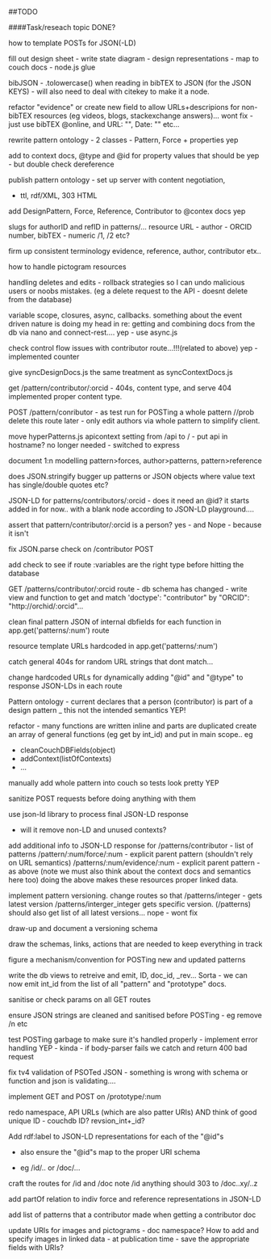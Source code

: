 ##TODO

####Task/reseach topic																DONE?

how to template POSTs for JSON(-LD)

fill out design sheet
	- write state diagram
	- design representations 
	- map to couch docs
	- node.js glue

bibJSON
	- .tolowercase() when reading in bibTEX to JSON (for the JSON KEYS)
	- will also need to deal with citekey to make it a node.

refactor "evidence" or create new field to allow URLs+descripions for 
non-bibTEX resources (eg videos, blogs, stackexchange answers)...					wont fix - just use bibTEX @online, and URL: "", Date: "" etc...

rewrite pattern ontology - 2 classes - Pattern, Force + properties 					yep

add to context docs, @type and @id for property values that should be 				yep - but double check
dereference

publish pattern ontology - set up server with content negotiation,
- ttl, rdf/XML, 303 HTML

add DesignPattern, Force, Reference, Contributor to @contex docs					yep

slugs for authorID and refID in patterns/... 
resource URL - author - ORCID number, bibTEX - numeric /1, /2 etc?

firm up consistent terminology
evidence, reference, author, contributor etx..

how to handle pictogram resources

handling deletes and edits - rollback strategies so I can undo 
malicious users or noobs mistakes.
(eg a delete request to the API - doesnt delete from the database) 

variable scope, closures, async, callbacks.
something about the event driven nature is doing my head in re:
getting and combining docs from the db via nano and connect-rest....				yep - use async.js

check control flow issues with contributor route...!!!(related to above)			yep - implemented counter

give syncDesignDocs.js the same treatment as syncContextDocs.js

get /pattern/contributor/:orcid - 404s, content type, and serve 					404 implemented
proper content type.

POST /pattern/conributor - as test run for POSTing a whole pattern
//prob delete this route later - only edit authors via whole pattern to
simplify client.

move hyperPatterns.js apicontext setting from /api to / - put api in hostname?		no longer needed - switched to express

document 1:n modelling pattern>forces, author>patterns, pattern>reference

does JSON.stringify bugger up patterns or JSON objects where value text
has single/double quotes etc?

JSON-LD for patterns/contributors/:orcid - does it need an @id? it starts			added in for now..
with a blank node according to JSON-LD playground....

assert that pattern/contributor/:orcid is a person?									yes - and Nope - because it isn't

fix JSON.parse check on /contributor POST

add check to see if route :variables are the right type before hitting the database

GET /patterns/contributor/:orcid route - db schema has changed - write view and function
to get and match 'doctype': "contributor" by "ORCID": "http://orchid/:orcid"...

clean final pattern JSON of internal dbfields for each function in 
app.get('patterns/:num') route

resource template URLs hardcoded in app.get('patterns/:num')

catch general 404s for random URL strings that dont match...

change hardcoded URLs for dynamically adding "@id" and "@type" 
to response JSON-LDs in each route

Pattern ontology - current declares that a person (contributor) is part of 
a design pattern _ this not the intended semantics									YEP!

refactor - many functions are written inline and parts are duplicated
create an array of general functions (eg get by int_id) and put in main scope..
eg
- cleanCouchDBFields(object)
- addContext(listOfContexts)
- ...


manually add whole pattern into couch so tests look pretty							YEP

sanitize POST requests before doing anything with them

use json-ld library to process final JSON-LD response 
- will it remove non-LD and unused contexts?

add additional info to JSON-LD response for
/patterns/contributor
	- list of patterns
/pattern/:num/force/:num
	- explicit parent pattern (shouldn't rely on URL semantics)
/patterns/:num/evidence/:num
	- explicit parent pattern - as above
(note we must also think about the context docs and semantics here too)
doing the above makes these resources proper linked data.

implement pattern versioning.
change routes so that
/patterns/integer - gets latest version
/patterns/interger_integer gets specific version.
(/patterns) should also get list of all latest versions...							nope - wont fix

draw-up and document a versioning schema

draw the schemas, links, actions that are needed to keep everything in track

figure a mechanism/convention for POSTing new and updated patterns

write the db views to retreive and emit, ID, doc_id, _rev...						Sorta - we can now emit int\_id from the list of all "pattern" and "prototype" docs. 

sanitise or check params on all GET routes

ensure JSON strings are cleaned and sanitised before POSTing - eg remove /n etc

test POSTing garbage to make sure it's handled properly - implement error handling		YEP - kinda - if body-parser fails we catch and return 400 bad request

fix tv4 validation of PSOTed JSON - something is wrong with schema or function
and json is validating....

implement GET and POST on /prototype/:num 

redo namespace, API URLs (which are also patter URIs)
AND think of good unique ID - couchdb ID? revsion_int+\_id?

Add rdf:label to JSON-LD representations for each of the "@id"s
* also ensure the "@id"s map to the proper URI schema 
- eg /id/.. or /doc/...

craft the routes for /id and /doc
note /id anything should 303 to /doc..xy/..z

add partOf relation to indiv force and reference representations in JSON-LD

add list of patterns that a contributor made when getting a contributor doc

update URIs for images and pictograms - doc namespace?
How to add and specify images in linked data - at publication time - save the appropriate fields with URIs?


